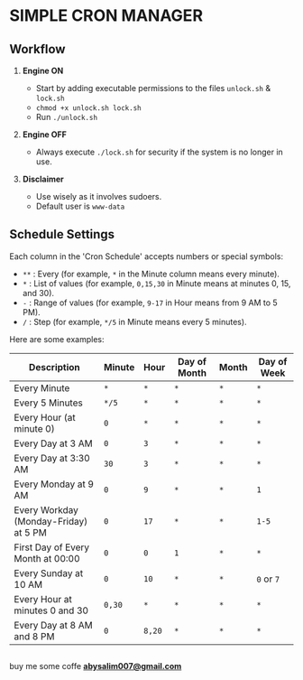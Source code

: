 # SIMPLE CRON MANAGER

## Workflow

1. **Engine ON**
   - Start by adding executable permissions to the files `unlock.sh` & `lock.sh`
   - `chmod +x unlock.sh lock.sh`
   - Run `./unlock.sh`

2. **Engine OFF**
   - Always execute `./lock.sh` for security if the system is no longer in use.

3. **Disclaimer**
   - Use wisely as it involves sudoers.
   - Default user is `www-data`

## Schedule Settings

Each column in the 'Cron Schedule' accepts numbers or special symbols:

- `**` : Every (for example, `*` in the Minute column means every minute).
- `*`  : List of values (for example, `0,15,30` in Minute means at minutes 0, 15, and 30).
- `-`  : Range of values (for example, `9-17` in Hour means from 9 AM to 5 PM).
- `/`  : Step (for example, `*/5` in Minute means every 5 minutes).

Here are some examples:

| Description                                    | Minute | Hour   | Day of Month | Month | Day of Week  |
|-----------------------------------------------|--------|--------|--------------|-------|--------------|
| Every Minute                                   | `*`    | `*`    | `*`          | `*`   | `*`          |
| Every 5 Minutes                                | `*/5`  | `*`    | `*`          | `*`   | `*`          |
| Every Hour (at minute 0)                        | `0`    | `*`    | `*`          | `*`   | `*`          |
| Every Day at 3 AM                               | `0`    | `3`    | `*`          | `*`   | `*`          |
| Every Day at 3:30 AM                            | `30`   | `3`    | `*`          | `*`   | `*`          |
| Every Monday at 9 AM                            | `0`    | `9`    | `*`          | `*`   | `1`          |
| Every Workday (Monday-Friday) at 5 PM          | `0`    | `17`   | `*`          | `*`   | `1-5`        |
| First Day of Every Month at 00:00              | `0`    | `0`    | `1`          | `*`   | `*`          |
| Every Sunday at 10 AM                          | `0`    | `10`   | `*`          | `*`   | `0` or `7`   |
| Every Hour at minutes 0 and 30                  | `0,30` | `*`    | `*`          | `*`   | `*`          |
| Every Day at 8 AM and 8 PM                      | `0`    | `8,20` | `*`          | `*`   | `*`          |


##
buy me some coffe
**abysalim007@gmail.com**

